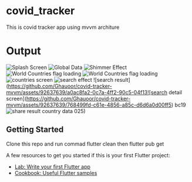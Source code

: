 # covid_tracker
This is covid tracker app using mvvm architure
# Output
![Splash Screen](https://github.com/Ghauoor/covid-tracker-mvvm/assets/92637639/31073126-214a-40b0-aa8b-64b0c4c4b3f5)
![Global Data](https://github.com/Ghauoor/covid-tracker-mvvm/assets/92637639/f7c30b6c-b778-41df-b789-96d1d5e1f67c)
![Shimmer Effect](https://github.com/Ghauoor/covid-tracker-mvvm/assets/92637639/849fd4ed-d7b2-4b67-97a0-ef8a3e54620b)
![World Countries flag loading](https://github.com/Ghauoor/covid-tracker-mvvm/assets/92637639/ae911dd4-fc76-4e86-80cb-ab74b2993b3b)
![World Countries flag loading](https://github.com/Ghauoor/covid-tracker-mvvm/assets/92637639/aeda1fb9-df9a-4599-8594-6a0c86da9c3b)
![countries screen](https://github.com/Ghauoor/covid-tracker-mvvm/assets/92637639/c903996b-8c7e-4108-ba28-bd6623cc4b18)
![search effect](https://github.com/Ghauoor/covid-tracker-mvvm/assets/92637639/8e9c50e4-ba0c-44ef-bb8e-1f7786495fce)
![search result](https://github.com/Ghauoor/covid-tracker-mvvm/assets/92637639/a0ac8fa2-0c7a-4ff2-90c5-04f13![search detail screen](https://github.com/Ghauoor/covid-tracker-mvvm/assets/92637639/768499fd-c61e-4856-a85c-d6d6a0d00ff5)
bc19![share result country data](https://github.com/Ghauoor/covid-tracker-mvvm/assets/92637639/3e8866c2-0d33-4a27-8b53-7be2fdec0b80)
025)


## Getting Started
Clone this repo and run commad flutter clean then flutter pub get

A few resources to get you started if this is your first Flutter project:

- [Lab: Write your first Flutter app](https://docs.flutter.dev/get-started/codelab)
- [Cookbook: Useful Flutter samples](https://docs.flutter.dev/cookbook)
